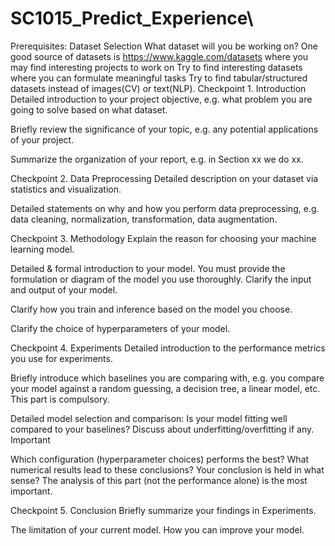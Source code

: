 # SC1015_Predict_Experience\

Prerequisites: Dataset Selection
What dataset will you be working on? One good source of datasets is https://www.kaggle.com/datasets where you may find interesting projects to work on
Try to find interesting datasets where you can formulate meaningful tasks
Try to find tabular/structured datasets instead of images(CV) or text(NLP).
Checkpoint 1. Introduction
Detailed introduction to your project objective, e.g. what problem you are going to solve based on what dataset.

Briefly review the significance of your topic, e.g. any potential applications of your project.

Summarize the organization of your report, e.g. in Section xx we do xx.

Checkpoint 2. Data Preprocessing
Detailed description on your dataset via statistics and visualization.

Detailed statements on why and how you perform data preprocessing, e.g. data cleaning, normalization, transformation, data augmentation.

Checkpoint 3. Methodology
Explain the reason for choosing your machine learning model.

Detailed & formal introduction to your model. You must provide the formulation or diagram of the model you use thoroughly. Clarify the input and output of your model.

Clarify how you train and inference based on the model you choose.

Clarify the choice of hyperparameters of your model.

Checkpoint 4. Experiments
Detailed introduction to the performance metrics you use for experiments.

Briefly introduce which baselines you are comparing with, e.g. you compare your model against a random guessing, a decision tree, a linear model, etc. This part is compulsory.

Detailed model selection and comparison: Is your model fitting well compared to your baselines? Discuss about underfitting/overfitting if any. Important

Which configuration (hyperparameter choices) performs the best? What numerical results lead to these conclusions? Your conclusion is held in what sense? The analysis of this part (not the performance alone) is the most important.

Checkpoint 5. Conclusion
Briefly summarize your findings in Experiments.

The limitation of your current model. How you can improve your model.
